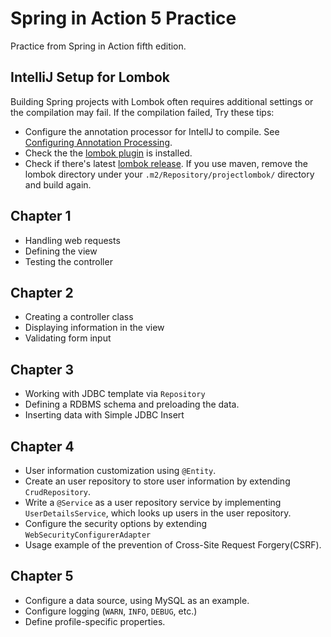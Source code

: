# Spring in Action 5 Practice
Practice from Spring in Action fifth edition.

## IntelliJ Setup for Lombok
Building Spring projects with Lombok often requires additional settings or the compilation may fail. If the compilation failed, Try these tips:
* Configure the annotation processor for IntellJ to compile. See [Configuring Annotation Processing](https://www.jetbrains.com/help/idea/configuring-annotation-processing.html).
* Check the the [lombok plugin](https://projectlombok.org/setup/intellij) is installed.
* Check if there's latest [lombok release](https://projectlombok.org/download). If you use maven, remove the lombok directory under your ```.m2/Repository/projectlombok/``` directory and build again.

## Chapter 1
* Handling web requests
* Defining the view
* Testing the controller

## Chapter 2
* Creating a controller class
* Displaying information in the view
* Validating form input

## Chapter 3
* Working with JDBC template via ```Repository```
* Defining a RDBMS schema and preloading the data.
* Inserting data with Simple JDBC Insert

## Chapter 4
* User information customization using ```@Entity```.
* Create an user repository to store user information by extending ```CrudRepository```. 
* Write a ```@Service``` as a user repository service by implementing ```UserDetailsService```, which looks up users in the user repository.
* Configure the security options by extending ```WebSecurityConfigurerAdapter```
* Usage example of the prevention of Cross-Site Request Forgery(CSRF).

## Chapter 5
* Configure a data source, using MySQL as an example.
* Configure logging (```WARN```, ```INFO```, ```DEBUG```, etc.)
* Define profile-specific properties.
